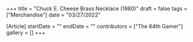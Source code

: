 +++
title = "Chuck E. Cheese Brass Necklace (1980)"
draft = false
tags = ["Merchandise"]
date = "03/27/2022"

[Article]
startDate = ""
endDate = ""
contributors = ["The 64th Gamer"]
gallery = []
+++

